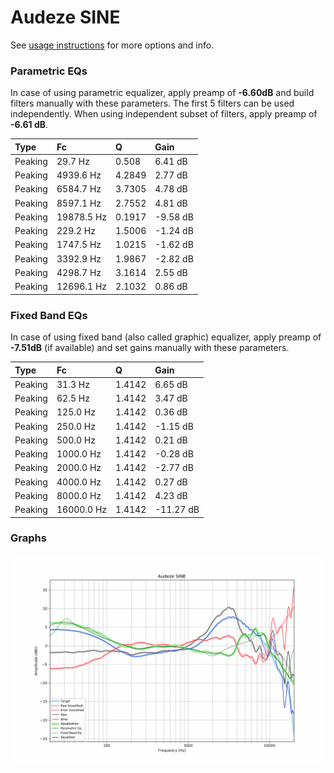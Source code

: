 # Audeze SINE
See [usage instructions](https://github.com/jaakkopasanen/AutoEq#usage) for more options and info.

### Parametric EQs
In case of using parametric equalizer, apply preamp of **-6.60dB** and build filters manually
with these parameters. The first 5 filters can be used independently.
When using independent subset of filters, apply preamp of **-6.61 dB**.

| Type    | Fc         |      Q | Gain     |
|:--------|:-----------|:-------|:---------|
| Peaking | 29.7 Hz    | 0.508  | 6.41 dB  |
| Peaking | 4939.6 Hz  | 4.2849 | 2.77 dB  |
| Peaking | 6584.7 Hz  | 3.7305 | 4.78 dB  |
| Peaking | 8597.1 Hz  | 2.7552 | 4.81 dB  |
| Peaking | 19878.5 Hz | 0.1917 | -9.58 dB |
| Peaking | 229.2 Hz   | 1.5006 | -1.24 dB |
| Peaking | 1747.5 Hz  | 1.0215 | -1.62 dB |
| Peaking | 3392.9 Hz  | 1.9867 | -2.82 dB |
| Peaking | 4298.7 Hz  | 3.1614 | 2.55 dB  |
| Peaking | 12696.1 Hz | 2.1032 | 0.86 dB  |

### Fixed Band EQs
In case of using fixed band (also called graphic) equalizer, apply preamp of **-7.51dB**
(if available) and set gains manually with these parameters.

| Type    | Fc         |      Q | Gain      |
|:--------|:-----------|:-------|:----------|
| Peaking | 31.3 Hz    | 1.4142 | 6.65 dB   |
| Peaking | 62.5 Hz    | 1.4142 | 3.47 dB   |
| Peaking | 125.0 Hz   | 1.4142 | 0.36 dB   |
| Peaking | 250.0 Hz   | 1.4142 | -1.15 dB  |
| Peaking | 500.0 Hz   | 1.4142 | 0.21 dB   |
| Peaking | 1000.0 Hz  | 1.4142 | -0.28 dB  |
| Peaking | 2000.0 Hz  | 1.4142 | -2.77 dB  |
| Peaking | 4000.0 Hz  | 1.4142 | 0.27 dB   |
| Peaking | 8000.0 Hz  | 1.4142 | 4.23 dB   |
| Peaking | 16000.0 Hz | 1.4142 | -11.27 dB |

### Graphs
![](./Audeze%20SINE.png)